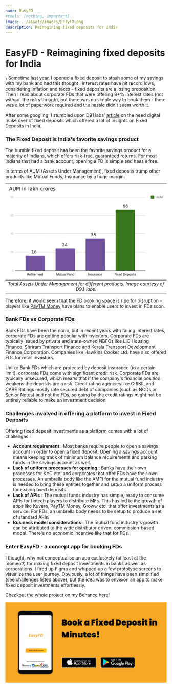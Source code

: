 ```yaml
---
name: EasyFD
#tools: [nothing, important]
image: ../assets/images/EasyFD.png
description: Reimagining fixed deposits for India
---
```

# EasyFD - Reimagining fixed deposits for India
\\
Sometime last year, I opened a fixed deposit to stash some of my savings with my bank and had this thought : 
interest rates have hit record lows, considering inflation and taxes - fixed deposits are a losing proposition. 
Then I read about corporate FDs that were offering 8+% interest rates (not without the risks though), but there was no simple way to book them - there was a lot of paperwork required and the hassle didn't seem worth it.


After some googling, I stumbled upon D91 labs' [article](https://medium.com/91-labs/india-%EF%B8%8Fs-f-d-and-they-need-a-digital-makeover-95906fd00cec) on the need digital make over of fixed deposits which offered a lot of insights on Fixed Deposits in India.

### The Fixed Deposit is India's favorite savings product 

The humble fixed deposit has been the favorite savings product for a majority of Indians, which offers risk-free, guaranteed returns. For most Indians that had a bank account, opening a FD is simple and hassle free.


In terms of AUM (Assets Under Management), fixed deposits trump other products like Mutual Funds, Insurance by a huge margin. 

| ![fdAUM.jpg](../assets/images/fdaum.png) | 
|:--:| 
| *Total Assets Under Management for different products. Image courtesy of D91 labs.* |




Therefore, it would seem that the FD booking space is ripe for disruption - players like [PayTM Money](https://timesofindia.indiatimes.com/business/india-business/paytm-allocates-100m-for-wealth-mangement-biz-eyes-profitability/articleshow/80253621.cms) have plans to enable users to invest in FDs soon.

### Bank FDs vs Corporate FDs

Bank FDs have been the norm, but in recent years with falling interest rates, corporate FDs are getting popular with investors. Corporate FDs are typically issued by private and state-owned NBFCs like LIC Housing Finance, Shriram Transport Finance and Kerala Transport Development Finance Corporation. Companies like Hawkins Cooker Ltd. have also offered FDs for retail investors. 


Unlike Bank FDs which are protected by deposit insurance (to a certain limit), corporate FDs come with significant credit risk. Corporate FDs are typically unsecured, which means that if the company's financial position weakens the deposits are a risk. Credit rating agencies like CRISIL and CARE Ratings mostly rate secured
debt of companies (such as NCDs or Senior Notes) and not the FDs, so going by the credit ratings might not be entirely reliable to make an investment decision.
 


### Challenges involved in offering a platform to invest in Fixed Deposits 


Offering fixed deposit investments as a platform comes with a lot of challenges : 


- **Account requirement** : Most banks require people to open a savings account in order to open a fixed deposit.  Opening a savings account means keeping track of minimum balance requirements and parking funds in the savings account as well. 
- **Lack of uniform processes for opening** : Banks have their own processes for KYC etc. and corporates that offer FDs have their own processes. An umbrella body like the AMFI for the mutual fund industry is needed to bring these entities together and setup a uniform process for issuing fixed deposits.
- **Lack of APIs** : The mutual funds industry has simple, ready to consume APIs for fintech players to distribute MFs. This has led to the growth of apps like Kuvera, PayTM Money, Groww etc. that offer investments as a service. For FDs, an umbrella body needs to be setup to produce a set of standard APIs.
- **Business model considerations** : The mutual fund industry's growth can be attributed to the wide distributor driven,  commission-based model. There's no economic incentive like that for FDs.



### Enter EasyFD - a concept app for booking FDs

I thought, why not conceptualise an app exclusively (at least at the moment!) for making fixed deposit investments in banks as well as corporations. I fired up Figma and whipped up a few prototype screens to visualize the user journey. Obviously, a lot of things have been simplified (see challenges listed above), but the idea was to envision an app to make fixed deposit investments effortlessly.

Checkout the whole project on my Behance [here](https://www.behance.net/gallery/111635803/EasyFD-A-concept-fixed-deposit-booking-app)! 

![EasyFDBanner](../assets/images/EasyFD.png)


